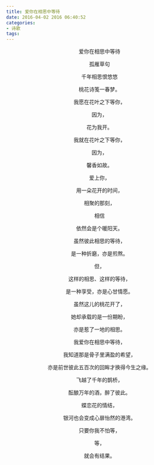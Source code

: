 ```yaml
---
title: 爱你在相思中等待
date: 2016-04-02 2016 06:40:52
categories:
- 诗歌
tags: 
---
```

<p style="text-align: center;">爱你在相思中等待</p>
<p style="text-align: center;">孤雁草句</p>
<p style="text-align: center;">千年相思恨悠悠</p>
<p style="text-align: center;">桃花诗笺一春梦。</p>
<p style="text-align: center;">我愿在花叶之下等你，</p>
<p style="text-align: center;">因为，</p>
<p style="text-align: center;">花为我开。</p>
<p style="text-align: center;">我就在花叶之下等你，</p>
<p style="text-align: center;">因为，</p>
<p style="text-align: center;">馨香如故。</p>
<p style="text-align: center;">爱上你，</p>
<p style="text-align: center;">用一朵花开的时间，</p>
<p style="text-align: center;">相聚的那刻，</p>
<p style="text-align: center;">相信</p>
<p style="text-align: center;">依然会是个暖阳天。</p>
<p style="text-align: center;">虽然彼此相思的等待，</p>
<p style="text-align: center;">是一种折磨，亦是煎熬。</p>
<p style="text-align: center;">但，</p>
<p style="text-align: center;">这样的相思、这样的等待，</p>
<p style="text-align: center;">是一种享受，亦是心甘情愿。</p>
<p style="text-align: center;">虽然这儿的桃花开了，</p>
<p style="text-align: center;">她却承载的是一份期盼，</p>
<p style="text-align: center;">亦是惹了一地的相思。</p>
<p style="text-align: center;">我爱你在相思中等待，</p>
<p style="text-align: center;">我知道那是骨子里满盈的希望，</p>
<p style="text-align: center;">亦是前世彼此五百次的回眸才换得今生之缘。</p>
<p style="text-align: center;">飞越了千年的鹊桥，</p>
<p style="text-align: center;">酝酿万年的酒，醉了彼此。</p>
<p style="text-align: center;">蝶恋花的情结，</p>
<p style="text-align: center;">银河也会变成心扉怡然的港湾。</p>
<p style="text-align: center;">只要你我不怕等，</p>
<p style="text-align: center;">等，</p>
<p style="text-align: center;">就会有结果。</p>